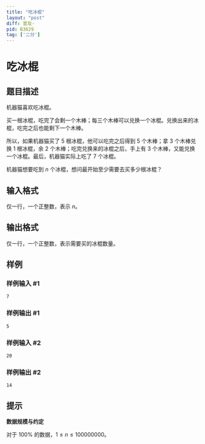 ```yaml
---
title: "吃冰棍"
layout: "post"
diff: 普及-
pid: B3629
tag: ['二分']
---
```

# 吃冰棍
## 题目描述

机器猫喜欢吃冰棍。

买一根冰棍，吃完了会剩一个木棒；每三个木棒可以兑换一个冰棍。兑换出来的冰棍，吃完之后也能剩下一个木棒。

所以，如果机器猫买了 5 根冰棍，他可以吃完之后得到 5 个木棒；拿 3 个木棒兑换 1 根冰棍，余 2 个木棒；吃完兑换来的冰棍之后，手上有 3 个木棒，又能兑换一个冰棍。最后，机器猫实际上吃了 7 个冰棍。

机器猫想要吃到 $n$ 个冰棍，想问最开始至少需要去买多少根冰棍？

## 输入格式

仅一行，一个正整数，表示 $n$。
## 输出格式

仅一行，一个正整数，表示需要买的冰棍数量。
## 样例

### 样例输入 #1
```
7
```
### 样例输出 #1
```
5
```
### 样例输入 #2
```
20
```
### 样例输出 #2
```
14
```
## 提示

**数据规模与约定**

对于 $100\%$ 的数据，$1\leq n  \leq 100000000$。

